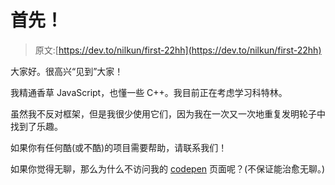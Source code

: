 # 首先！

> 原文:[https://dev.to/nilkun/first-22hh](https://dev.to/nilkun/first-22hh)

大家好。很高兴“见到”大家！

我精通香草 JavaScript，也懂一些 C++。我目前正在考虑学习科特林。

虽然我不反对框架，但是我很少使用它们，因为我在一次又一次地重复发明轮子中找到了乐趣。

如果你有任何酷(或不酷)的项目需要帮助，请联系我们！

如果你觉得无聊，那么为什么不访问我的 [codepen](https://www.codepen.io/nilkun) 页面呢？(不保证能治愈无聊。)